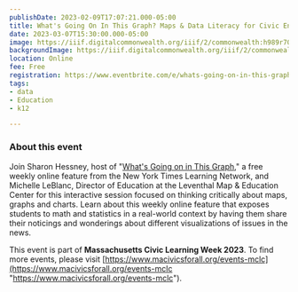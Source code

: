 ```yaml
---
publishDate: 2023-02-09T17:07:21.000-05:00
title: What's Going On In This Graph? Maps & Data Literacy for Civic Engagement
date: 2023-03-07T15:30:00.000-05:00
image: https://iiif.digitalcommonwealth.org/iiif/2/commonwealth:h989r708n/177,891,4809,3525/1200,/0/default.jpg
backgroundImage: https://iiif.digitalcommonwealth.org/iiif/2/commonwealth:h989r708n/177,891,4809,3525/1200,/0/default.jpg
location: Online
fee: Free
registration: https://www.eventbrite.com/e/whats-going-on-in-this-graph-maps-data-literacy-for-civic-engagement-tickets-541759556417
tags:
- data
- Education
- k12

---
```

### About this event

Join Sharon Hessney, host of "[What's Going on in This Graph](https://www.nytimes.com/column/whats-going-on-in-this-graph)," a free weekly online feature from the New York Times Learning Network, and Michelle LeBlanc, Director of Education at the Leventhal Map & Education Center for this interactive session focused on thinking critically about maps, graphs and charts. Learn about this weekly online feature that exposes students to math and statistics in a real-world context by having them share their noticings and wonderings about different visualizations of issues in the news.

This event is part of **Massachusetts Civic Learning Week 2023**. To find more events, please visit [https://www.macivicsforall.org/events-mclc](https://www.macivicsforall.org/events-mclc "https://www.macivicsforall.org/events-mclc"). 